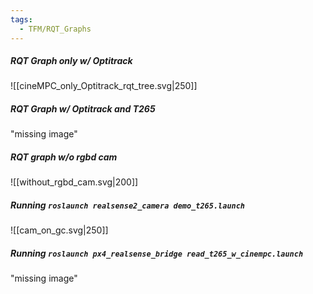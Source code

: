 ```yaml
---
tags:
  - TFM/RQT_Graphs
---
```

##### RQT Graph only w/ Optitrack 
![[cineMPC_only_Optitrack_rqt_tree.svg|250]]
##### RQT Graph w/ Optitrack and T265
"missing image"
##### RQT graph w/o rgbd cam
![[without_rgbd_cam.svg|200]]
##### Running `roslaunch realsense2_camera demo_t265.launch`
![[cam_on_gc.svg|250]]

##### Running `roslaunch px4_realsense_bridge read_t265_w_cinempc.launch`

"missing image"

